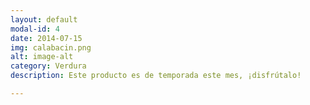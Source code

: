 ```yaml
---
layout: default
modal-id: 4
date: 2014-07-15
img: calabacin.png
alt: image-alt
category: Verdura
description: Este producto es de temporada este mes, ¡disfrútalo!

---
```

